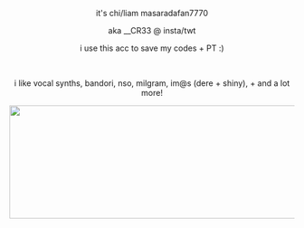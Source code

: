 <p align="center">
it's chi/liam masaradafan7770
</p>

<p align="center">
aka __CR33 @ insta/twt
</p>

<p align="center">
i use this acc to save my codes + PT :)
</p>

<p>
 
</p>

<p align="center">
i like vocal synths, bandori, nso, milgram, im@s (dere + shiny), + and a lot more!
</p>

<p align="center">
  <img width="600" height="200" src="https://masarada.carrd.co/assets/images/image07.gif?v=c3f55b2e">
</p>
